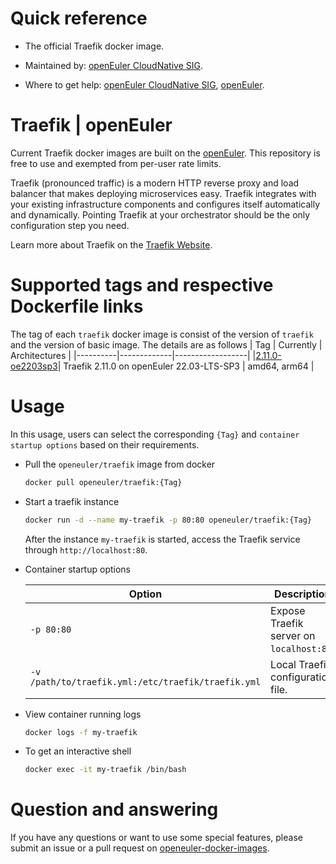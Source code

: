 # Quick reference

- The official Traefik docker image.

- Maintained by: [openEuler CloudNative SIG](https://gitee.com/openeuler/cloudnative).

- Where to get help: [openEuler CloudNative SIG](https://gitee.com/openeuler/cloudnative), [openEuler](https://gitee.com/openeuler/community).

# Traefik | openEuler
Current Traefik docker images are built on the [openEuler](https://repo.openeuler.org/). This repository is free to use and exempted from per-user rate limits.

Traefik (pronounced traffic) is a modern HTTP reverse proxy and load balancer that makes deploying microservices easy. Traefik integrates with your existing infrastructure components and configures itself automatically and dynamically. Pointing Traefik at your orchestrator should be the only configuration step you need.

Learn more about Traefik on the [Traefik Website](https://doc.traefik.io/).

# Supported tags and respective Dockerfile links
The tag of each `traefik` docker image is consist of the version of `traefik` and the version of basic image. The details are as follows
|    Tag   |  Currently  |   Architectures  |
|----------|-------------|------------------|
|[2.11.0-oe2203sp3](https://gitee.com/openeuler/openeuler-docker-images/blob/master/traefik/2.11.0/22.03-lts-sp3/Dockerfile)| Traefik 2.11.0 on openEuler 22.03-LTS-SP3 | amd64, arm64 |

# Usage
In this usage, users can select the corresponding `{Tag}` and `container startup options` based on their requirements.

- Pull the `openeuler/traefik` image from docker
	```bash
	docker pull openeuler/traefik:{Tag}
	```

- Start a traefik instance
	```bash
	docker run -d --name my-traefik -p 80:80 openeuler/traefik:{Tag}
	```
	After the instance `my-traefik` is started, access the Traefik service through `http://localhost:80`.

- Container startup options

	| Option | Description |
	|--|--|
	| `-p 80:80` | Expose Traefik  server on `localhost:80`. |
    | `-v /path/to/traefik.yml:/etc/traefik/traefik.yml` | Local Traefik configuration file. |
    
- View container running logs

	```bash
	docker logs -f my-traefik
	```
	
- To get an interactive shell

	```bash
	docker exec -it my-traefik /bin/bash
	```

# Question and answering
If you have any questions or want to use some special features, please submit an issue or a pull request on [openeuler-docker-images](https://gitee.com/openeuler/openeuler-docker-images).